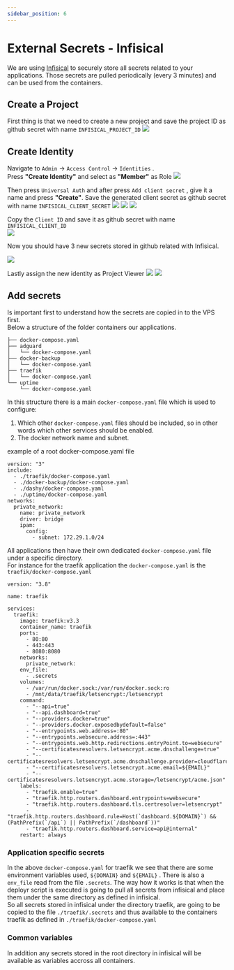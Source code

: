 ```yaml
---
sidebar_position: 6
---
```


# External Secrets - Infisical

We are using [Infisical](https://infisical.com/) to securely store all secrets related to your applications. Those secrets are pulled periodically (every 3 minutes) and can be used from the containers.

## Create a Project
First thing is that we need to create a new project and save the project ID as github secret with name `INFISICAL_PROJECT_ID`
![](../../static/img/infisical-project-id.png)

## Create Identity
Navigate to `Admin` -> `Access Control` -> `Identities` .  
Press **"Create Identity"** and select as **"Member"** as Role
![](../../static/img/infisical-create-identity.png)

Then press `Universal Auth` and after press `Add client secret` , give it a name and press **"Create"**. Save the generated client secret as github secret with name `INFISICAL_CLIENT_SECRET`
![](../../static/img/infisical-universal-auth.png)
![](../../static/img/infisical-add-client-secret.png)
![](../../static/img/infisical-create-client-secret.png)

Copy the `Client ID` and save it as github secret with name `INFISICAL_CLIENT_ID`  
![](../../static/img/infisical-client-id.png)

Now you should have 3 new secrets stored in github related with Infisical.

![](../../static/img/github-infisical-client-secret.png)


Lastly assign the new identity as Project Viewer
![](../../static/img/infisical-project-1.png)
![](../../static/img/infisical-project-2.png)


## Add secrets

Is important first to understand how the secrets are copied in to the VPS first.  
Below a structure of the folder containers our applications.

```
├── docker-compose.yaml
├── adguard
│   └── docker-compose.yaml
├── docker-backup
│   └── docker-compose.yaml
├── traefik
│   └── docker-compose.yaml
└── uptime
    └── docker-compose.yaml
```

In this structure there is a main `docker-compose.yaml` file which is used to configure:
1. Which other `docker-compose.yaml` files should be included, so in other words which other services should be enabled.
2. The docker network name and subnet.

example of a root docker-compose.yaml file

```
version: "3"
include:
  - ./traefik/docker-compose.yaml
  - ./docker-backup/docker-compose.yaml
  - ./dashy/docker-compose.yaml
  - ./uptime/docker-compose.yaml
networks:
  private_network:
    name: private_network
    driver: bridge
    ipam:
      config:
        - subnet: 172.29.1.0/24
```

All applications then have their own dedicated  `docker-compose.yaml` file under a specific directory.  
For instance for the traefik application the `docker-compose.yaml` is the `traefik/docker-compose.yaml`

```
version: "3.8"

name: traefik

services:
  traefik:
    image: traefik:v3.3
    container_name: traefik
    ports:
      - 80:80
      - 443:443
      - 8080:8080
    networks:
      private_network:
    env_file:
      - .secrets
    volumes:
      - /var/run/docker.sock:/var/run/docker.sock:ro
      - /mnt/data/traefik/letsencrypt:/letsencrypt
    command:
      - "--api=true"
      - "--api.dashboard=true"
      - "--providers.docker=true"
      - "--providers.docker.exposedbydefault=false"
      - "--entrypoints.web.address=:80"
      - "--entrypoints.websecure.address=:443"
      - "--entrypoints.web.http.redirections.entryPoint.to=websecure"
      - "--certificatesresolvers.letsencrypt.acme.dnschallenge=true"
      - "--certificatesresolvers.letsencrypt.acme.dnschallenge.provider=cloudflare"
      - "--certificatesresolvers.letsencrypt.acme.email=${EMAIL}"
      - "--certificatesresolvers.letsencrypt.acme.storage=/letsencrypt/acme.json"
    labels:
      - "traefik.enable=true"
      - "traefik.http.routers.dashboard.entrypoints=websecure"
      - "traefik.http.routers.dashboard.tls.certresolver=letsencrypt"
      - "traefik.http.routers.dashboard.rule=Host(`dashboard.${DOMAIN}`) && (PathPrefix(`/api`) || PathPrefix(`/dashboard`))"
      - "traefik.http.routers.dashboard.service=api@internal"
    restart: always
```

### Application specific secrets
In the above `docker-compose.yaml` for traefik we see that there are some environment variables used, `${DOMAIN}` and `${EMAIL}` . There is also a `env_file` read from the file `.secrets`.
The way how it works is that when the deployr script is executed is going to pull all secrets from infisical and place them under the same directory as defined in infisical.  
So all secrets stored in infisical under the directory traefik, are going to be copied to the file `./traefik/.secrets` and thus available to the containers traefik as defined in `./traefik/docker-compose.yaml`

### Common variables
In addition any secrets stored in the root directory in infisical will be available as variables accross all containers.  

